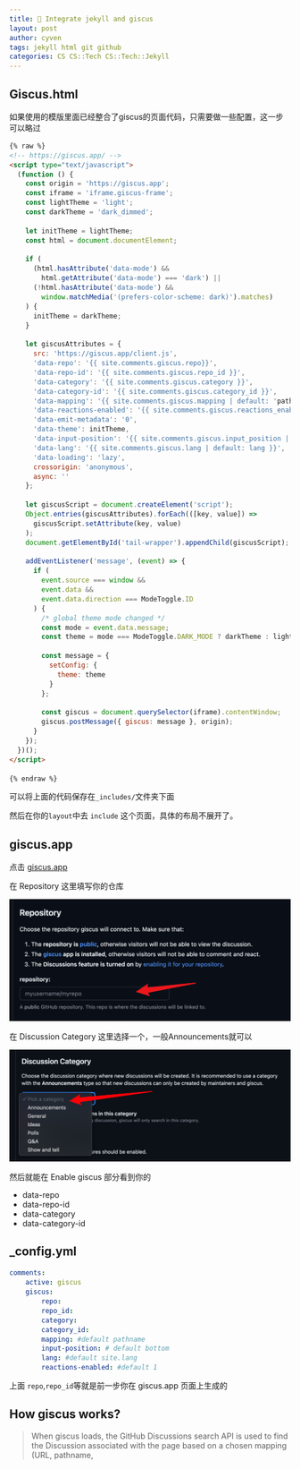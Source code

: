```yaml
---
title: 🧩 Integrate jekyll and giscus
layout: post
author: cyven
tags: jekyll html git github
categories: CS CS::Tech CS::Tech::Jekyll
---
```



## Giscus.html

如果使用的模版里面已经整合了giscus的页面代码，只需要做一些配置，这一步可以略过

```html
{% raw %}
<!-- https://giscus.app/ -->
<script type="text/javascript">
  (function () {
    const origin = 'https://giscus.app';
    const iframe = 'iframe.giscus-frame';
    const lightTheme = 'light';
    const darkTheme = 'dark_dimmed';

    let initTheme = lightTheme;
    const html = document.documentElement;

    if (
      (html.hasAttribute('data-mode') &&
        html.getAttribute('data-mode') === 'dark') ||
      (!html.hasAttribute('data-mode') &&
        window.matchMedia('(prefers-color-scheme: dark)').matches)
    ) {
      initTheme = darkTheme;
    }

    let giscusAttributes = {
      src: 'https://giscus.app/client.js',
      'data-repo': '{{ site.comments.giscus.repo}}',
      'data-repo-id': '{{ site.comments.giscus.repo_id }}',
      'data-category': '{{ site.comments.giscus.category }}',
      'data-category-id': '{{ site.comments.giscus.category_id }}',
      'data-mapping': '{{ site.comments.giscus.mapping | default: 'pathname' }}',
      'data-reactions-enabled': '{{ site.comments.giscus.reactions_enabled | default: '1' }}',
      'data-emit-metadata': '0',
      'data-theme': initTheme,
      'data-input-position': '{{ site.comments.giscus.input_position | default: 'bottom' }}',
      'data-lang': '{{ site.comments.giscus.lang | default: lang }}',
      'data-loading': 'lazy',
      crossorigin: 'anonymous',
      async: ''
    };

    let giscusScript = document.createElement('script');
    Object.entries(giscusAttributes).forEach(([key, value]) =>
      giscusScript.setAttribute(key, value)
    );
    document.getElementById('tail-wrapper').appendChild(giscusScript);

    addEventListener('message', (event) => {
      if (
        event.source === window &&
        event.data &&
        event.data.direction === ModeToggle.ID
      ) {
        /* global theme mode changed */
        const mode = event.data.message;
        const theme = mode === ModeToggle.DARK_MODE ? darkTheme : lightTheme;

        const message = {
          setConfig: {
            theme: theme
          }
        };

        const giscus = document.querySelector(iframe).contentWindow;
        giscus.postMessage({ giscus: message }, origin);
      }
    });
  })();
</script>

{% endraw %}
```


可以将上面的代码保存在`_includes/`文件夹下面

然后在你的`layout`中去 `include` 这个页面，具体的布局不展开了。

## giscus.app

点击 [giscus.app](https://giscus.app/)

在 Repository 这里填写你的仓库

![2024-04-10-17-10-17-screenshoot.png](../assets/img/2024-04-10-17-10-17-screenshoot.png)

在 Discussion Category 这里选择一个，一般Announcements就可以

![2024-04-10-17-11-10-screenshoot.png](../assets/img/2024-04-10-17-11-10-screenshoot.png)

然后就能在 Enable giscus 部分看到你的

- data-repo
- data-repo-id
- data-category
- data-category-id


## _config.yml

```yml
comments:
	active: giscus
	giscus:
		repo:
		repo_id:
		category:
		category_id:
		mapping: #default pathname
		input-position: # default bottom
		lang: #default site.lang
		reactions-enabled: #default 1
```

上面 `repo`,`repo_id`等就是前一步你在 giscus.app 页面上生成的



## How giscus works?

> When giscus loads, the GitHub Discussions search API is used to find the Discussion associated with the page based on a chosen mapping (URL, pathname, <title>, etc.). If a matching discussion cannot be found, the giscus bot will automatically create a discussion the first time someone leaves a comment or reaction.

> To comment, visitors must authorize the giscus app to post on their behalf using the GitHub OAuth flow. Alternatively, visitors can comment on the GitHub Discussion directly. You can moderate the comments on GitHub.
